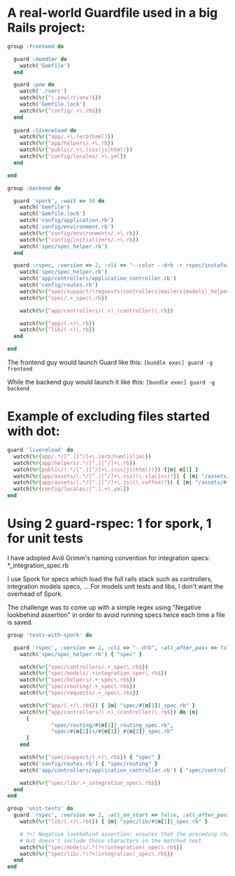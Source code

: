 # A real-world Guardfile used in a big Rails project:

```ruby
group :frontend do

  guard :bundler do
    watch('Gemfile')
  end

  guard :pow do
    watch('.rvmrc')
    watch(%r{^\.pow(rc|env)$})
    watch('Gemfile.lock')
    watch(%r{^config/.+\.rb$})
  end
  
  guard :livereload do
    watch(%r{^app/.+\.(erb|haml)})
    watch(%r{^app/helpers/.+\.rb})
    watch(%r{^public/.+\.(css|js|html)})
    watch(%r{^config/locales/.+\.yml})
  end

end

group :backend do

  guard 'spork', :wait => 50 do
    watch('Gemfile')
    watch('Gemfile.lock')
    watch('config/application.rb')
    watch('config/environment.rb')
    watch(%r{^config/environments/.+\.rb})
    watch(%r{^config/initializers/.+\.rb})
    watch('spec/spec_helper.rb')
  end

  guard :rspec, :version => 2, :cli => "--color --drb -r rspec/instafail -f RSpec::Instafail", :bundler => false, :all_after_pass => false, :all_on_start => false, :keep_failed => false do
    watch('spec/spec_helper.rb')                                               { "spec" }
    watch('app/controllers/application_controller.rb')                         { "spec/controllers" }
    watch('config/routes.rb')                                                  { "spec/routing" }
    watch(%r{^spec/support/(requests|controllers|mailers|models)_helpers\.rb}) { |m| "spec/#{m[1]}" }
    watch(%r{^spec/.+_spec\.rb})

    watch(%r{^app/controllers/(.+)_(controller)\.rb})                          { |m| ["spec/routing/#{m[1]}_routing_spec.rb", "spec/#{m[2]}s/#{m[1]}_#{m[2]}_spec.rb", "spec/requests/#{m[1]}_spec.rb"] }

    watch(%r{^app/(.+)\.rb})                                                   { |m| "spec/#{m[1]}_spec.rb" }
    watch(%r{^lib/(.+)\.rb})                                                   { |m| "spec/lib/#{m[1]}_spec.rb" }
  end

end
```

The frontend guy would launch Guard like this: `[bundle exec] guard -g frontend`

While the backend guy would launch it like this: `[bundle exec] guard -g backend`


# Example of excluding files started with dot:

```ruby
guard 'livereload' do
  watch(%r{app/.*/[^.][^/]+\.(erb|haml|slim)})
  watch(%r{app/helpers/.*/[^.][^/]+\.rb})
  watch(%r{public/(.*/[^.][^/]+\.(css|js|html))}) {|m| m[1] }
  watch(%r{app/assets/(.*/[^.][^/]+\.css)(\.s[ac]ss)?}) { |m| "/assets/#{m[1]}" }
  watch(%r{app/assets/(.*/[^.][^/]+\.js)(\.coffee)?}) { |m| "/assets/#{m[1]}" }
  watch(%r{config/locales/[^.].+\.yml})
end
```

# Using 2 guard-rspec: 1 for spork, 1 for unit tests

I have adopted Avdi Grimm's naming convention for integration specs: *_integration_spec.rb

I use Spork for specs which load the full rails stack such as controllers, integration models specs, ...
For models unit tests and libs, I don't want the overhead of Spork.

The challenge was to come up with a simple regex using "Negative lookbehind assertion" in order to avoid running specs twice each time a file is saved.

```ruby
group 'tests-with-spork' do

  guard 'rspec', :version => 2, :cli => "--drb", :all_after_pass => false do
    watch('spec/spec_helper.rb') { "spec" }

    watch(%r{^spec/controllers/.+_spec\.rb$})
    watch(%r{^spec/models/.+integration_spec\.rb$})
    watch(%r{^spec/helpers/.+_spec\.rb$})
    watch(%r{^spec/routing/.+_spec\.rb$})
    watch(%r{^spec/requests/.+_spec\.rb$})

    watch(%r{^app/(.+)\.rb$}) { |m| "spec/#{m[1]}_spec.rb" }
    watch(%r{^app/controllers/(.+)_(controller)\.rb$}) do |m|
      [
              "spec/routing/#{m[1]}_routing_spec.rb",
              "spec/#{m[2]}s/#{m[1]}_#{m[2]}_spec.rb"
      ]
    end

    watch(%r{^spec/support/(.+)\.rb$}) { "spec" }
    watch('config/routes.rb') { "spec/routing" }
    watch('app/controllers/application_controller.rb') { "spec/controllers" }

    watch(%r{^spec/lib/.+_integration_spec\.rb$})
  end
end

group 'unit-tests' do
  guard 'rspec', :version => 2, :all_on_start => false, :all_after_pass => false, :bundler => false do
    watch(%r{^lib/(.+)\.rb$}) { |m| "spec/lib/#{m[1]}_spec.rb" }

    # ?<! Negative lookbehind assertion: ensures that the preceding characters do not match 'integration',
    # but doesn't include those characters in the matched text
    watch(%r{^spec/models/.*(?<!integration)_spec\.rb$})
    watch(%r{^spec/lib/.*(?<!integration)_spec\.rb$})
  end
end
```